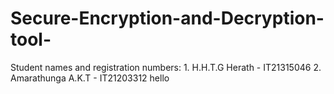 # Secure-Encryption-and-Decryption-tool-
Student names and registration numbers:
        1. H.H.T.G Herath - IT21315046
        2. Amarathunga A.K.T - IT21203312
         hello